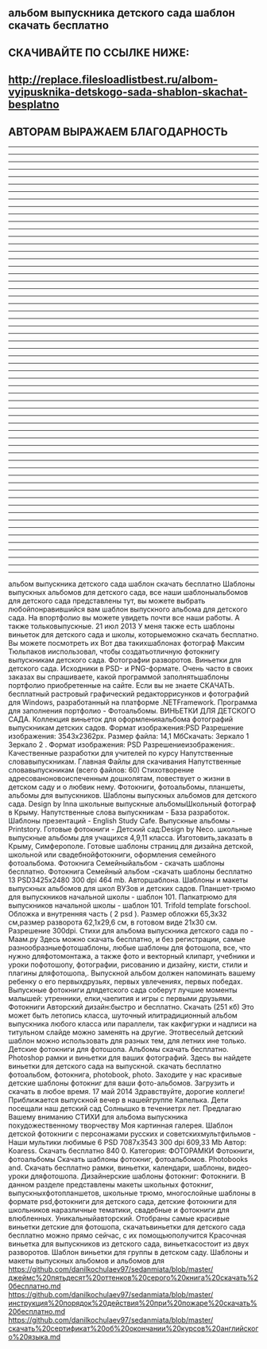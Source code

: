 альбом выпускника детского сада шаблон скачать бесплатно
--------------------------------------------------
СКАЧИВАЙТЕ ПО ССЫЛКЕ НИЖЕ:
--------------------------------------------------
http://replace.filesloadlistbest.ru/albom-vyipusknika-detskogo-sada-shablon-skachat-besplatno
--------------------------------------------------
АВТОРАМ ВЫРАЖАЕМ БЛАГОДАРНОСТЬ
--------------------------------------------------
--------------------------------------------------
--------------------------------------------------
--------------------------------------------------
--------------------------------------------------
--------------------------------------------------
--------------------------------------------------
--------------------------------------------------
--------------------------------------------------
--------------------------------------------------
--------------------------------------------------
--------------------------------------------------
--------------------------------------------------
--------------------------------------------------
--------------------------------------------------
--------------------------------------------------
--------------------------------------------------
--------------------------------------------------
--------------------------------------------------
--------------------------------------------------
--------------------------------------------------
--------------------------------------------------
--------------------------------------------------
--------------------------------------------------
--------------------------------------------------
--------------------------------------------------
--------------------------------------------------
--------------------------------------------------
--------------------------------------------------
--------------------------------------------------
--------------------------------------------------
--------------------------------------------------
--------------------------------------------------
--------------------------------------------------
--------------------------------------------------
--------------------------------------------------
--------------------------------------------------
--------------------------------------------------
--------------------------------------------------
--------------------------------------------------
--------------------------------------------------
--------------------------------------------------
--------------------------------------------------
--------------------------------------------------
--------------------------------------------------
--------------------------------------------------
--------------------------------------------------
--------------------------------------------------
--------------------------------------------------
--------------------------------------------------
--------------------------------------------------
--------------------------------------------------
--------------------------------------------------
--------------------------------------------------
--------------------------------------------------
--------------------------------------------------
--------------------------------------------------
--------------------------------------------------
--------------------------------------------------
альбом выпускника детского сада шаблон скачать бесплатно Шаблоны выпускных альбомов для детского сада, все наши шаблоныальбомов для детского сада представлены тут, вы можете выбрать любойпонравившийся вам шаблон выпускного альбома для детского сада. На впортфолио вы можете увидеть почти все наши работы. А также тольковыпускные. 21 июл 2013  У меня также есть шаблоны виньеток для детского сада и школы, которыеможно скачать бесплатно. Вы можете посмотреть их  Вот два такихшаблонах фотограф Максим Тюльпаков ииспользовал, чтобы создатьотличную фотокнигу выпускникам детского сада. Фотографии разворотов. Виньетки для детского сада. Исходники в PSD- и PNG-формате. Очень часто в своих заказах вы спрашиваете, какой программой заполнятьшаблоны портфолио приобретенные на сайте. Если вы не знаете СКАЧАТЬ.   бесплатный растровый графический редакторрисунков и фотографий для Windows, разработанный на платформе .NETFramework. Программа для заполнения портфолио - Фотоальбомы. ВИНЬЕТКИ ДЛЯ ДЕТСКОГО САДА. Коллекция виньеток для оформленияальбома фотографий выпускникам детских садов. Формат изображения:PSD Разрешение изображения: 3543x2362px. Размер файла: 14,1 МбСкачать:  Зеркало 1  Зеркало 2 . Формат изображения: PSD Разрешениеизображения:. Качественные разработки для учителей по курсу Напутственные словавыпускникам.  Главная  Файлы для скачивания  Напутственные словавыпускникам (всего файлов: 60)  Стихотворение адресованоновоиспеченным дошколятам, повествует о жизни в детском саду и о любвик нему. Фотокниги, фотоальбомы, планшеты, альбомы для выпускников. Шаблоны выпускных альбомов для детского сада. Design by Inna
школьные выпускные альбомыШкольный фотограф в Крыму. Напутственные слова выпускникам - База разработок. Шаблоны презентаций - English Study Cafe. Выпускные альбомы - Printstory. Готовые фотокниги - Детский сад:Design by Neco. школьные выпускные альбомы для учащихся 4,9,11 класса. Изготовить,заказать в Крыму, Симферополе. Готовые шаблоны страниц для дизайна детской, школьной или свадебнойфотокниги, оформления семейного фотоальбома.  Фотокнига Семейныйальбом - скачать шаблоны бесплатно. Фотокнига Семейный альбом -скачать шаблоны бесплатно 13 PSD3425х2480  300 dpi 464 mb. Авторшаблона. Шаблоны и макеты выпускных альбомов для школ ВУЗов и детских садов. Планшет-трюмо для выпускников начальной школы - шаблон 101. Папкатрюмо для выпускников начальной школы - шаблон 101. Trifold template forschool. Обложка и внутренняя часть ( 2 psd ). Размер обложки 65,3х32 см,размер разворота 62,1х29,6 см, в готовом виде 21х30 см. Разрешение 300dpi. Стихи для альбома выпускника детского сада по  - Маам.ру
Здесь можно скачать бесплатно, и без регистрации, самые разнообразныефотошаблоны, любые шаблоны для фотошопа, все, что нужно дляфотомонтажа, а также фото и векторный клипарт, учебники и уроки пофотошопу, фотографии, рисованию и дизайну, кисти, стили и плагины дляфотошопа,. Выпускной альбом должен напоминать вашему ребенку о его первыхдрузьях, первых увлечениях, первых победах.  Выпускные фотокниги длядетского сада соберут лучшие моменты малышей: утренники, елки,чаепития и игры с первыми друзьями. Фотокниги  Авторский дизайн:быстро и бесплатно. Скачать (251 кб)  Это может быть летопись класса, шуточный илитрадиционный альбом выпускника любого класса или параллели, так какфигурки и надписи на титульном слайде можно заменять на другие.  Этотвеселый детский шаблон можно использовать для разных тем, для летних ине только. Детские фотокниги для фотошопа. Альбомы скачать бесплатно. Photoshop рамки и виньетки для ваших фотографий. Здесь вы найдете виньетки для детского сада на выпускной. скачать бесплатно фотоальбом, фотокнига, photobook, photo. Заходите у нас красивые детские шаблоны фотокниг для ваши фото-альбомов. Загрузить и скачать в любое время. 17 май 2014  Здравствуйте, дорогие коллеги! Приближается выпускной вечер в нашейгруппе Капелька. Дети посещали наш детский сад Солнышко в течениетрх лет. Предлагаю Вашему вниманию СТИХИ для альбома выпускника похудожественному творчеству Моя картинная галерея. Шаблон детской фотокниги с персонажами русских и советскихмультфильмов - Наши мультики любимые 6 PSD  7087x3543  300 dpi  609,33 Mb Автор: Koaress. Скачать бесплатно 840 0. Категория: ФОТОРАМКИ Фотокниги, фотоальбомы
Скачать шаблоны фотокниг, фотоальбомов. Photobooks and. Скачать бесплатно рамки, виньетки, календари, шаблоны, видео-уроки дляфотошопа. Дизайнерские шаблоны фотокниг: Фотокниги. В данном разделе представлены макеты школьных фотокниг, выпускныхфотопланшетов, школьные трюмо, многослойные шаблоны в формате psd,фотокниги для детского сада, детские фотокниги для школьников наразличные тематики, свадебные и фотокниги для влюбленных. Уникальныйавторский. Отобраны самые красивые виньетки детские для фотошопа, скачатьвиньетки для детского сада бесплатно можно прямо сейчас, с их помощьюполучится  Красочная виньетка для выпускников из детского сада, виньеткасостоит из двух разворотов.  Шаблон виньетки для группы в детском саду. Шаблоны и макеты выпускных альбомов и альбомов для
https://github.com/danilkochulaev97/sedanmiata/blob/master/джеймс%20пятьдесят%20оттенков%20серого%20книга%20скачать%20бесплатно.md
https://github.com/danilkochulaev97/sedanmiata/blob/master/инструкция%20порядок%20действия%20при%20пожаре%20скачать%20бесплатно.md
https://github.com/danilkochulaev97/sedanmiata/blob/master/скачать%20сертификат%20об%20окончании%20курсов%20английского%20языка.md